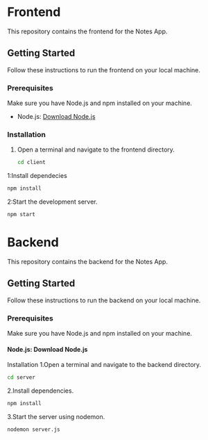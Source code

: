 # Frontend

This repository contains the frontend for the Notes App.

## Getting Started

Follow these instructions to run the frontend on your local machine.

### Prerequisites

Make sure you have Node.js and npm installed on your machine.

- Node.js: [Download Node.js](https://nodejs.org/)

### Installation

1. Open a terminal and navigate to the frontend directory.

   ```bash
   cd client
   ```
  

  1:Install dependecies 

  ```bash
  npm install
  ```


  2:Start the development server.
   ```bash
   npm start
   ```

# Backend
This repository contains the backend for the Notes App.

## Getting Started
Follow these instructions to run the backend on your local machine.

### Prerequisites
Make sure you have Node.js and npm installed on your machine.

#### Node.js: Download Node.js
Installation
1.Open a terminal and navigate to the backend directory.
```bash
cd server
```

2.Install dependencies.
```bash
npm install
```

3.Start the server using nodemon.
```bash
nodemon server.js
```

